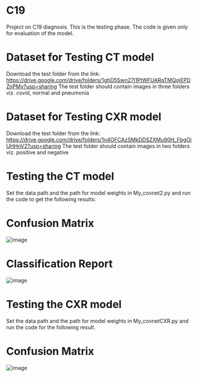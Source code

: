 # C19
Project on C19 diagnosis. This is the testing phase. The code is given only for evaluation of the model.
# Dataset for Testing CT model
Download the test folder from the link: https://drive.google.com/drive/folders/1ghD5Swn27l1PtWFUARqTMQojEPDZnPMv?usp=sharing 
The test folder should contain images in three folders viz. covid, normal and pneumonia
# Dataset for Testing CXR model
Download the test folder from the link: https://drive.google.com/drive/folders/1n4OFCAzSMkDDSZXMu90H_FbgOiUHHnV2?usp=sharing 
The test folder should contain images in two folders viz. positive and negative
# Testing the CT model
Set the data path and the path for model weights in My_covnet2.py and run the code to get the following results:
# Confusion Matrix
![image](https://user-images.githubusercontent.com/100481317/157405771-f78941eb-60b3-4f71-9d8b-c3db05b54d4f.png)
# Classification Report
![image](https://user-images.githubusercontent.com/100481317/157406101-1bea9eaa-210d-4496-8dc5-5ee896c75615.png)
# Testing the CXR model
Set the data path and the path for model weights in My_covnetCXR.py and run the code for the following result.
# Confusion Matrix
![image](https://user-images.githubusercontent.com/100481317/203767117-abb00ab6-e9f2-4df4-a966-506d6fc1e3ef.png)




